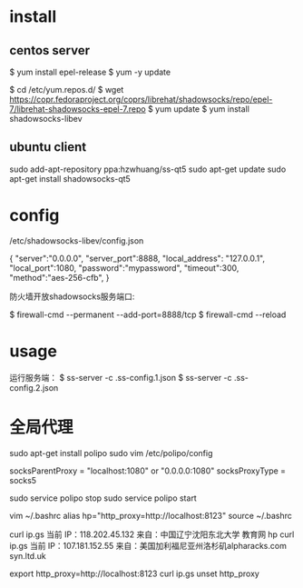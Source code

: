 # install 

## centos server 

$ yum install epel-release
$ yum -y update

$ cd /etc/yum.repos.d/
$ wget https://copr.fedoraproject.org/coprs/librehat/shadowsocks/repo/epel-7/librehat-shadowsocks-epel-7.repo
$ yum update
$ yum install shadowsocks-libev

## ubuntu client
sudo add-apt-repository ppa:hzwhuang/ss-qt5
sudo apt-get update
sudo apt-get install shadowsocks-qt5



# config

/etc/shadowsocks-libev/config.json

{
 "server":"0.0.0.0",
 "server_port":8888,
 "local_address": "127.0.0.1",
 "local_port":1080,
 "password":"mypassword",
 "timeout":300,
 "method":"aes-256-cfb",
}

防火墙开放shadowsocks服务端口:

$ firewall-cmd --permanent --add-port=8888/tcp
$ firewall-cmd --reload


# usage

运行服务端：
$ ss-server -c .ss-config.1.json
$ ss-server -c .ss-config.2.json

# 全局代理

sudo apt-get install polipo
sudo vim /etc/polipo/config

socksParentProxy = "localhost:1080" or "0.0.0.0:1080"
socksProxyType = socks5

sudo service polipo stop
sudo service polipo start

vim ~/.bashrc
alias hp="http_proxy=http://localhost:8123"
source ~/.bashrc

curl ip.gs
当前 IP：118.202.45.132 来自：中国辽宁沈阳东北大学 教育网
hp curl ip.gs
当前 IP：107.181.152.55 来自：美国加利福尼亚州洛杉矶alpharacks.com syn.ltd.uk

export http_proxy=http://localhost:8123
curl ip.gs
unset http_proxy



